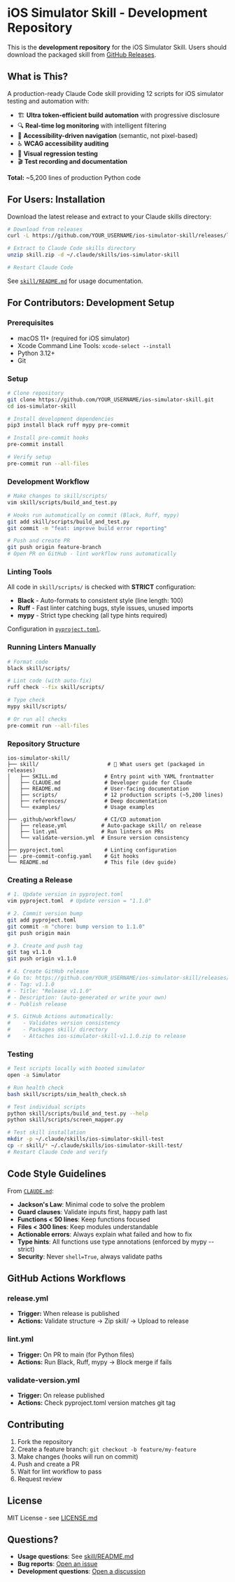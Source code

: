 # iOS Simulator Skill - Development Repository

This is the **development repository** for the iOS Simulator Skill. Users should download the packaged skill from [GitHub Releases](https://github.com/YOUR_USERNAME/ios-simulator-skill/releases).

## What is This?

A production-ready Claude Code skill providing 12 scripts for iOS simulator testing and automation with:
- 🏗️ **Ultra token-efficient build automation** with progressive disclosure
- 🔍 **Real-time log monitoring** with intelligent filtering
- 🎯 **Accessibility-driven navigation** (semantic, not pixel-based)
- ♿ **WCAG accessibility auditing**
- 📸 **Visual regression testing**
- 🎬 **Test recording and documentation**

**Total:** ~5,200 lines of production Python code

## For Users: Installation

Download the latest release and extract to your Claude skills directory:

```bash
# Download from releases
curl -L https://github.com/YOUR_USERNAME/ios-simulator-skill/releases/latest/download/ios-simulator-skill-v1.0.0.zip -o skill.zip

# Extract to Claude Code skills directory
unzip skill.zip -d ~/.claude/skills/ios-simulator-skill

# Restart Claude Code
```

See [`skill/README.md`](skill/README.md) for usage documentation.

## For Contributors: Development Setup

### Prerequisites

- macOS 11+ (required for iOS simulator)
- Xcode Command Line Tools: `xcode-select --install`
- Python 3.12+
- Git

### Setup

```bash
# Clone repository
git clone https://github.com/YOUR_USERNAME/ios-simulator-skill.git
cd ios-simulator-skill

# Install development dependencies
pip3 install black ruff mypy pre-commit

# Install pre-commit hooks
pre-commit install

# Verify setup
pre-commit run --all-files
```

### Development Workflow

```bash
# Make changes to skill/scripts/
vim skill/scripts/build_and_test.py

# Hooks run automatically on commit (Black, Ruff, mypy)
git add skill/scripts/build_and_test.py
git commit -m "feat: improve build error reporting"

# Push and create PR
git push origin feature-branch
# Open PR on GitHub - lint workflow runs automatically
```

### Linting Tools

All code in `skill/scripts/` is checked with **STRICT** configuration:

- **Black** - Auto-formats to consistent style (line length: 100)
- **Ruff** - Fast linter catching bugs, style issues, unused imports
- **mypy** - Strict type checking (all type hints required)

Configuration in [`pyproject.toml`](pyproject.toml).

### Running Linters Manually

```bash
# Format code
black skill/scripts/

# Lint code (with auto-fix)
ruff check --fix skill/scripts/

# Type check
mypy skill/scripts/

# Or run all checks
pre-commit run --all-files
```

### Repository Structure

```
ios-simulator-skill/
├── skill/                      # 🎁 What users get (packaged in releases)
│   ├── SKILL.md               # Entry point with YAML frontmatter
│   ├── CLAUDE.md              # Developer guide for Claude
│   ├── README.md              # User-facing documentation
│   ├── scripts/               # 12 production scripts (~5,200 lines)
│   ├── references/            # Deep documentation
│   └── examples/              # Usage examples
│
├── .github/workflows/         # CI/CD automation
│   ├── release.yml           # Auto-package skill/ on release
│   ├── lint.yml              # Run linters on PRs
│   └── validate-version.yml  # Ensure version consistency
│
├── pyproject.toml             # Linting configuration
├── .pre-commit-config.yaml    # Git hooks
└── README.md                  # This file (dev guide)
```

### Creating a Release

```bash
# 1. Update version in pyproject.toml
vim pyproject.toml  # Update version = "1.1.0"

# 2. Commit version bump
git add pyproject.toml
git commit -m "chore: bump version to 1.1.0"
git push origin main

# 3. Create and push tag
git tag v1.1.0
git push origin v1.1.0

# 4. Create GitHub release
# Go to: https://github.com/YOUR_USERNAME/ios-simulator-skill/releases/new
# - Tag: v1.1.0
# - Title: "Release v1.1.0"
# - Description: (auto-generated or write your own)
# - Publish release

# 5. GitHub Actions automatically:
#    - Validates version consistency
#    - Packages skill/ directory
#    - Attaches ios-simulator-skill-v1.1.0.zip to release
```

### Testing

```bash
# Test scripts locally with booted simulator
open -a Simulator

# Run health check
bash skill/scripts/sim_health_check.sh

# Test individual scripts
python skill/scripts/build_and_test.py --help
python skill/scripts/screen_mapper.py

# Test skill installation
mkdir -p ~/.claude/skills/ios-simulator-skill-test
cp -r skill/* ~/.claude/skills/ios-simulator-skill-test/
# Restart Claude Code and verify
```

## Code Style Guidelines

From [`CLAUDE.md`](skill/CLAUDE.md):

- **Jackson's Law**: Minimal code to solve the problem
- **Guard clauses**: Validate inputs first, happy path last
- **Functions < 50 lines**: Keep functions focused
- **Files < 300 lines**: Keep modules understandable
- **Actionable errors**: Always explain what failed and how to fix
- **Type hints**: All functions use type annotations (enforced by mypy --strict)
- **Security**: Never `shell=True`, always validate paths

## GitHub Actions Workflows

### release.yml
- **Trigger:** When release is published
- **Actions:** Validate structure → Zip skill/ → Upload to release

### lint.yml
- **Trigger:** On PR to main (for Python files)
- **Actions:** Run Black, Ruff, mypy → Block merge if fails

### validate-version.yml
- **Trigger:** On release published
- **Actions:** Check pyproject.toml version matches git tag

## Contributing

1. Fork the repository
2. Create a feature branch: `git checkout -b feature/my-feature`
3. Make changes (hooks will run on commit)
4. Push and create a PR
5. Wait for lint workflow to pass
6. Request review

## License

MIT License - see [LICENSE.md](LICENSE.md)

## Questions?

- **Usage questions**: See [skill/README.md](skill/README.md)
- **Bug reports**: [Open an issue](https://github.com/YOUR_USERNAME/ios-simulator-skill/issues)
- **Development questions**: [Open a discussion](https://github.com/YOUR_USERNAME/ios-simulator-skill/discussions)
